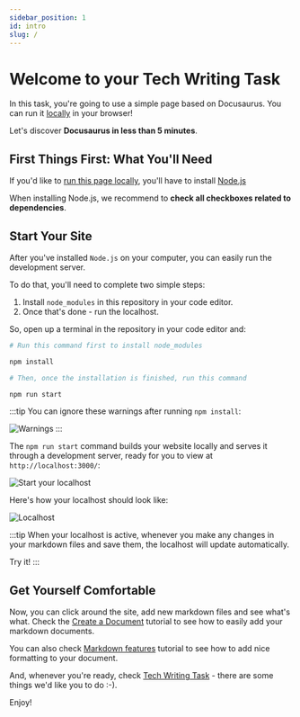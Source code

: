 ```yaml
---
sidebar_position: 1
id: intro
slug: /
---
```


# Welcome to your Tech Writing Task

In this task, you're going to use a simple page based on Docusaurus. You can run it [locally](#start-your-site) in your browser!

Let's discover **Docusaurus in less than 5 minutes**.


## First Things First: What You'll Need

If you'd like to [run this page locally](#start-your-site), you'll have to install [Node.js](https://nodejs.org/en/download/)

When installing Node.js, we recommend to **check all checkboxes related to dependencies**.

## Start Your Site

After you've installed `Node.js` on your computer, you can easily run the development server.

To do that, you'll need to complete two simple steps:
1. Install `node_modules` in this repository in your code editor.
2. Once that's done - run the localhost.

So, open up a terminal in the repository in your code editor and:

```bash
# Run this command first to install node_modules

npm install

# Then, once the installation is finished, run this command

npm run start
```

:::tip
You can ignore these warnings after running `npm install`:

![Warnings](/img/npm-warning.png)
:::

The `npm run start` command builds your website locally and serves it through a development server, ready for you to view at `http://localhost:3000/`:

![Start your localhost](/img/starting-localhost.png)

Here's how your localhost should look like:

![Localhost](/img/localhost.png)

:::tip
When your localhost is active, whenever you make any changes in your markdown files and save them, the localhost will update automatically.

Try it!
:::

## Get Yourself Comfortable

Now, you can click around the site, add new markdown files and see what's what. Check the [Create a Document](/tutorial-basics/create-document) tutorial to see how to easily add your markdown documents.

You can also check [Markdown features](/tutorial-basics/markdown-features) tutorial to see how to add nice formatting to your document.

And, whenever you're ready, check [Tech Writing Task](/Tech_Writing_Task/) - there are some things we'd like you to do :-).

Enjoy!
